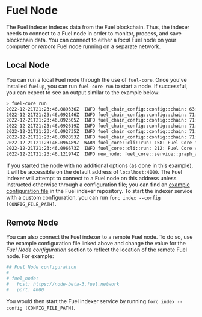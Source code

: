 # Fuel Node

The Fuel indexer indexes data from the Fuel blockchain. Thus, the indexer needs to connect to a Fuel node in order to monitor, process, and save blockchain data. You can connect to either a _local_ Fuel node on your computer or _remote_ Fuel node running on a separate network.

## Local Node

You can run a local Fuel node through the use of `fuel-core`. Once you've installed `fuelup`, you can run `fuel-core run` to start a node. If successful, you can expect to see an output similar to the example below:

```bash
> fuel-core run
2022-12-21T21:23:46.089336Z  INFO fuel_chain_config::config::chain: 63: Initial Accounts
2022-12-21T21:23:46.092146Z  INFO fuel_chain_config::config::chain: 71: PrivateKey(0xde97d8624a438121b86a1956544bd72ed68cd69f2c99555b08b1e8c51ffd511c), Address(0x6b63804cfbf9856e68e5b6e7aef238dc8311ec55bec04df774003a2c96e0418e), Balance(10000000)
2022-12-21T21:23:46.092505Z  INFO fuel_chain_config::config::chain: 71: PrivateKey(0x37fa81c84ccd547c30c176b118d5cb892bdb113e8e80141f266519422ef9eefd), Address(0x54944e5b8189827e470e5a8bacfc6c3667397dc4e1eef7ef3519d16d6d6c6610), Balance(10000000)
2022-12-21T21:23:46.092619Z  INFO fuel_chain_config::config::chain: 71: PrivateKey(0x862512a2363db2b3a375c0d4bbbd27172180d89f23f2e259bac850ab02619301), Address(0xe10f526b192593793b7a1559a391445faba82a1d669e3eb2dcd17f9c121b24b1), Balance(10000000)
2022-12-21T21:23:46.092735Z  INFO fuel_chain_config::config::chain: 71: PrivateKey(0x976e5c3fa620092c718d852ca703b6da9e3075b9f2ecb8ed42d9f746bf26aafb), Address(0x577e424ee53a16e6a85291feabc8443862495f74ac39a706d2dd0b9fc16955eb), Balance(10000000)
2022-12-21T21:23:46.092853Z  INFO fuel_chain_config::config::chain: 71: PrivateKey(0x7f8a325504e7315eda997db7861c9447f5c3eff26333b20180475d94443a10c6), Address(0xc36be0e14d3eaf5d8d233e0f4a40b3b4e48427d25f84c460d2b03b242a38479e), Balance(10000000)
2022-12-21T21:23:46.096489Z  WARN fuel_core::cli::run: 158: Fuel Core is using an insecure test key for consensus. Public key: 73dc6cc8cc0041e4924954b35a71a22ccb520664c522198a6d31dc6c945347bb854a39382d296ec64c70d7cea1db75601595e29729f3fbdc7ee9dae66705beb4
2022-12-21T21:23:46.096673Z  INFO fuel_core::cli::run: 212: Fuel Core version v0.14.1
2022-12-21T21:23:46.121974Z  INFO new_node: fuel_core::service::graph_api: 111: Binding GraphQL provider to localhost:4000
```

If you started the node with no additional options (as done in this example), it will be accessible on the default address of `localhost:4000`. The Fuel indexer will attempt to connect to a Fuel node on this address unless instructed otherwise through a configuration file; you can find an [example configuration file](https://github.com/FuelLabs/fuel-indexer/blob/master/config.yaml) in the Fuel indexer repository. To start the indexer service with a custom configuration, you can run `forc index --config [CONFIG_FILE_PATH]`.

## Remote Node

You can also connect the Fuel indexer to a remote Fuel node. To do so, use the example configuration file linked above and change the value for the _Fuel Node configuration_ section to reflect the location of the remote Fuel node. For example:

```yaml
## Fuel Node configuration
#
# fuel_node:
#   host: https://node-beta-3.fuel.network
#   port: 4000
```

You would then start the Fuel indexer service by running `forc index --config [CONFIG_FILE_PATH]`.
